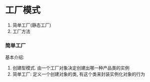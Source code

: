 # 工厂模式
1. 简单工厂(静态工厂)
1. 工厂方法

### 简单工厂 
基本介绍:
1. 创建型模式. 由一个工厂对象决定创建出哪一种产品类的实例 
1. 简单工厂: 定义一个创建对象的类, 有这个类来封装实例化对象的行为